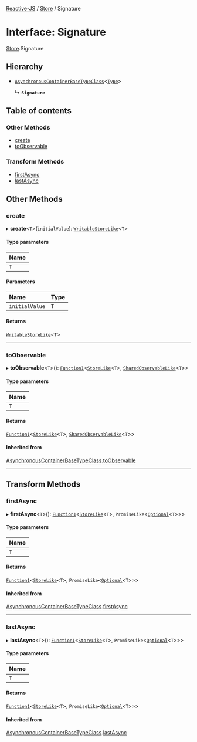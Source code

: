 [Reactive-JS](../README.md) / [Store](../modules/Store.md) / Signature

# Interface: Signature

[Store](../modules/Store.md).Signature

## Hierarchy

- [`AsynchronousContainerBaseTypeClass`](type_classes.AsynchronousContainerBaseTypeClass.md)<[`Type`](../modules/Store.md#type)\>

  ↳ **`Signature`**

## Table of contents

### Other Methods

- [create](Store.Signature.md#create)
- [toObservable](Store.Signature.md#toobservable)

### Transform Methods

- [firstAsync](Store.Signature.md#firstasync)
- [lastAsync](Store.Signature.md#lastasync)

## Other Methods

### create

▸ **create**<`T`\>(`initialValue`): [`WritableStoreLike`](types.WritableStoreLike.md)<`T`\>

#### Type parameters

| Name |
| :------ |
| `T` |

#### Parameters

| Name | Type |
| :------ | :------ |
| `initialValue` | `T` |

#### Returns

[`WritableStoreLike`](types.WritableStoreLike.md)<`T`\>

___

### toObservable

▸ **toObservable**<`T`\>(): [`Function1`](../modules/functions.md#function1)<[`StoreLike`](types.StoreLike.md)<`T`\>, [`SharedObservableLike`](types.SharedObservableLike.md)<`T`\>\>

#### Type parameters

| Name |
| :------ |
| `T` |

#### Returns

[`Function1`](../modules/functions.md#function1)<[`StoreLike`](types.StoreLike.md)<`T`\>, [`SharedObservableLike`](types.SharedObservableLike.md)<`T`\>\>

#### Inherited from

[AsynchronousContainerBaseTypeClass](type_classes.AsynchronousContainerBaseTypeClass.md).[toObservable](type_classes.AsynchronousContainerBaseTypeClass.md#toobservable)

___

## Transform Methods

### firstAsync

▸ **firstAsync**<`T`\>(): [`Function1`](../modules/functions.md#function1)<[`StoreLike`](types.StoreLike.md)<`T`\>, `PromiseLike`<[`Optional`](../modules/functions.md#optional)<`T`\>\>\>

#### Type parameters

| Name |
| :------ |
| `T` |

#### Returns

[`Function1`](../modules/functions.md#function1)<[`StoreLike`](types.StoreLike.md)<`T`\>, `PromiseLike`<[`Optional`](../modules/functions.md#optional)<`T`\>\>\>

#### Inherited from

[AsynchronousContainerBaseTypeClass](type_classes.AsynchronousContainerBaseTypeClass.md).[firstAsync](type_classes.AsynchronousContainerBaseTypeClass.md#firstasync)

___

### lastAsync

▸ **lastAsync**<`T`\>(): [`Function1`](../modules/functions.md#function1)<[`StoreLike`](types.StoreLike.md)<`T`\>, `PromiseLike`<[`Optional`](../modules/functions.md#optional)<`T`\>\>\>

#### Type parameters

| Name |
| :------ |
| `T` |

#### Returns

[`Function1`](../modules/functions.md#function1)<[`StoreLike`](types.StoreLike.md)<`T`\>, `PromiseLike`<[`Optional`](../modules/functions.md#optional)<`T`\>\>\>

#### Inherited from

[AsynchronousContainerBaseTypeClass](type_classes.AsynchronousContainerBaseTypeClass.md).[lastAsync](type_classes.AsynchronousContainerBaseTypeClass.md#lastasync)
